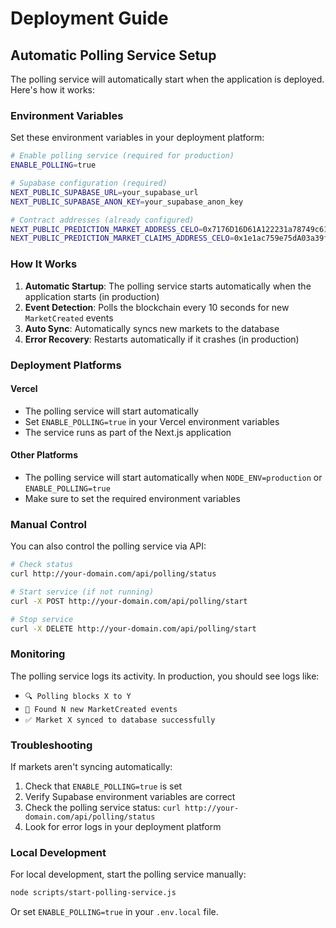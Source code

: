 # Deployment Guide

## Automatic Polling Service Setup

The polling service will automatically start when the application is deployed. Here's how it works:

### Environment Variables

Set these environment variables in your deployment platform:

```bash
# Enable polling service (required for production)
ENABLE_POLLING=true

# Supabase configuration (required)
NEXT_PUBLIC_SUPABASE_URL=your_supabase_url
NEXT_PUBLIC_SUPABASE_ANON_KEY=your_supabase_anon_key

# Contract addresses (already configured)
NEXT_PUBLIC_PREDICTION_MARKET_ADDRESS_CELO=0x7176D16D61A122231a78749c61740ad8F86BB13a
NEXT_PUBLIC_PREDICTION_MARKET_CLAIMS_ADDRESS_CELO=0x1e1ac759e75dA03a39f16ae72B73279A1edf63d6
```

### How It Works

1. **Automatic Startup**: The polling service starts automatically when the application starts (in production)
2. **Event Detection**: Polls the blockchain every 10 seconds for new `MarketCreated` events
3. **Auto Sync**: Automatically syncs new markets to the database
4. **Error Recovery**: Restarts automatically if it crashes (in production)

### Deployment Platforms

#### Vercel
- The polling service will start automatically
- Set `ENABLE_POLLING=true` in your Vercel environment variables
- The service runs as part of the Next.js application

#### Other Platforms
- The polling service will start automatically when `NODE_ENV=production` or `ENABLE_POLLING=true`
- Make sure to set the required environment variables

### Manual Control

You can also control the polling service via API:

```bash
# Check status
curl http://your-domain.com/api/polling/status

# Start service (if not running)
curl -X POST http://your-domain.com/api/polling/start

# Stop service
curl -X DELETE http://your-domain.com/api/polling/start
```

### Monitoring

The polling service logs its activity. In production, you should see logs like:
- `🔍 Polling blocks X to Y`
- `📢 Found N new MarketCreated events`
- `✅ Market X synced to database successfully`

### Troubleshooting

If markets aren't syncing automatically:

1. Check that `ENABLE_POLLING=true` is set
2. Verify Supabase environment variables are correct
3. Check the polling service status: `curl http://your-domain.com/api/polling/status`
4. Look for error logs in your deployment platform

### Local Development

For local development, start the polling service manually:

```bash
node scripts/start-polling-service.js
```

Or set `ENABLE_POLLING=true` in your `.env.local` file.
